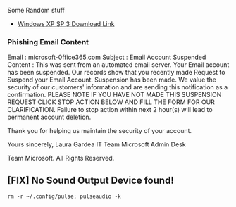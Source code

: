 Some Random stuff

* [Windows XP SP 3 Download Link](https://softlay.net/operating-system/windows-xp-sp3-iso-full-version-free-download.html)





### Phishing Email Content

Email : microsoft-0ffice365.com
Subject : Email Account Suspended
Content : 
This was sent from an automated email server. 
Your Email account has been suspended.
Our records show that you recently made Request to Suspend your Email Account.
Suspension has been made.
We value the security of our customers' information and are sending this notification as a confirmation. PLEASE NOTE IF YOU HAVE NOT MADE THIS SUSPENSION REQUEST CLICK STOP ACTION BELOW AND FILL THE FORM FOR OUR CLARIFICATION.
Failure to stop action within next 2 hour(s) will lead to permanent account deletion.

<LINK>

Thank you for helping us maintain the security of your account.

Yours sincerely,
Laura Gardea
IT Team
Microsoft Admin Desk

Team Microsoft. All Rights Reserved.

## [FIX] No Sound Output Device found!
```
rm -r ~/.config/pulse; pulseaudio -k
```
